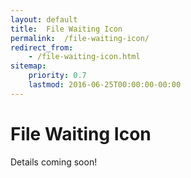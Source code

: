 ```yaml
---
layout: default
title:  File Waiting Icon
permalink:  /file-waiting-icon/
redirect_from: 
    - /file-waiting-icon.html
sitemap: 
    priority: 0.7
    lastmod: 2016-06-25T00:00:00-00:00
---
```

# <i class=fa fa-circle></i> File Waiting Icon
Details coming soon!
